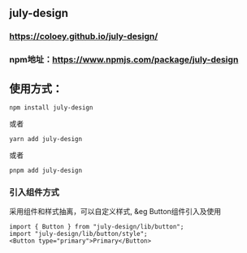 ## july-design
###  https://coloey.github.io/july-design/
### npm地址：https://www.npmjs.com/package/july-design
## 使用方式：
```
npm install july-design
```
或者
```
yarn add july-design
```
或者
```
pnpm add july-design
```
### 引入组件方式
采用组件和样式抽离，可以自定义样式,
&eg Button组件引入及使用
```react
import { Button } from "july-design/lib/button";
import "july-design/lib/button/style";
<Button type="primary">Primary</Button>
```
